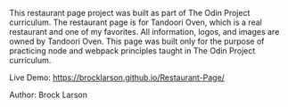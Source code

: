 This restaurant page project was built as part of The Odin Project curriculum. The restaurant page is for Tandoori Oven, which is a real restaurant and one of my favorites. All information, logos, and images are owned by Tandoori Oven. This page was built only for the purpose of practicing node and webpack principles taught in The Odin Project curriculum.

Live Demo: https://brocklarson.github.io/Restaurant-Page/

Author: Brock Larson


